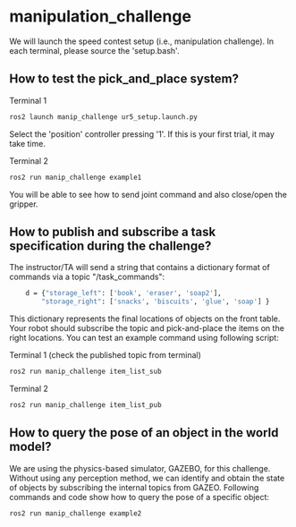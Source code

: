# manipulation_challenge

We will launch the speed contest setup (i.e., manipulation challenge). In each terminal, please source the 'setup.bash'.

## How to test the pick_and_place system?

Terminal 1
~~~~bash
ros2 launch manip_challenge ur5_setup.launch.py
~~~~
Select the 'position' controller pressing '1'. If this is your first trial, it may take time. 

Terminal 2
~~~~bash
ros2 run manip_challenge example1
~~~~
You will be able to see how to send joint command and also close/open the gripper.



## How to publish and subscribe a task specification during the challenge?
The instructor/TA will send a string that contains a dictionary format of commands via a topic "/task_commands":
~~~~bash
    d = {"storage_left": ['book', 'eraser', 'soap2'],
        "storage_right": ['snacks', 'biscuits', 'glue', 'soap'] }
~~~~
This dictionary represents the final locations of objects on the front table. Your robot should subscribe the topic and pick-and-place the items on the right locations. You can test an example command using following script:

Terminal 1 (check the published topic from terminal)
~~~~bash
ros2 run manip_challenge item_list_sub
~~~~

Terminal 2 
~~~~bash
ros2 run manip_challenge item_list_pub
~~~~



## How to query the pose of an object in the world model?
We are using the physics-based simulator, GAZEBO, for this challenge. Without using any perception method, we can identify and obtain the state of objects by subscribing the internal topics from GAZEO. Following commands and code show how to query the pose of a specific object:
~~~~bash
ros2 run manip_challenge example2
~~~~

